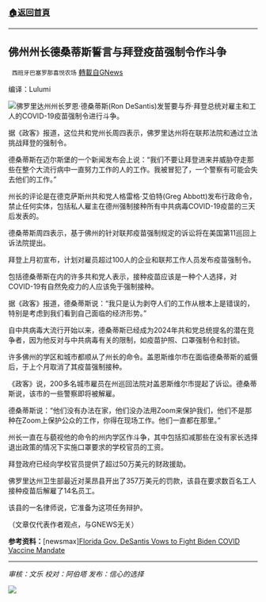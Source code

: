 ###  [:house:返回首頁](https://github.com/ourhimalayas/txt)
---


## 佛州州长德桑蒂斯誓言与拜登疫苗强制令作斗争
` 西班牙巴塞罗那喜悦农场` [轉載自GNews](https://gnews.org/zh-hans/1598110/)

编译：Lulumi

![](https://assets.gnews.org/wp-content/uploads/2021/10/unknown-3-6.png)佛罗里达州州长罗恩·德桑蒂斯(Ron DeSantis)发誓要与乔·拜登总统对雇主和工人的COVID-19疫苗强制令进行斗争。

据《政客》报道，这位共和党州长周四表示，佛罗里达州将在联邦法院和通过立法挑战拜登的强制令。

德桑蒂斯在迈尔斯堡的一个新闻发布会上说：“我们不要让拜登进来并威胁夺走那些在整个大流行病中一直努力工作的人的工作。我被冒犯了，一个警察有可能会失去他们的工作。”

州长的评论是在德克萨斯州共和党人格雷格·艾伯特(Greg Abbott)发布行政命令，禁止任何实体，包括私人雇主在德州强制接种所有中共病毒COVID-19疫苗的三天后发表的。

德桑蒂斯周四表示，基于佛州的针对联邦疫苗强制规定的诉讼将在美国第11巡回上诉法院提出。

拜登上月初宣布，计划对雇员超过100人的企业和联邦工作人员发布疫苗强制令。

包括德桑蒂斯在内的许多共和党人表示，接种疫苗应该是一种个人选择，对COVID-19有自然免疫力的人应该免于强制接种。

据《政客》报道，德桑蒂斯说：“我只是认为剥夺人们的工作从根本上是错误的，特别是考虑到我们看到自己面临的经济形势。”

自中共病毒大流行开始以来，德桑蒂斯已经成为2024年共和党总统提名的潜在竞争者，因为他反对与中共病毒有关的限制，如疫苗护照、口罩强制令和封锁。

许多佛州的学区和城市都顺从了州长的命令。盖恩斯维尔市在面临德桑蒂斯的威慑后，于上个月取消了其疫苗强制接种。

《政客》说，200多名城市雇员在州巡回法院对盖恩斯维尔市提起了诉讼。德桑蒂斯说，该市的一些警察即将被解雇。

德桑蒂斯说：“他们没有办法在家，他们没办法用Zoom来保护我们，他们不是那种在Zoom上保护公众的工作，你得在现场工作。他们一直都在那里。”

州长一直在与藐视他的命令的州内学区作斗争，其中包括扣减那些在没有家长选择退出政策的情况下实施口罩要求的学校官员的工资。

拜登政府已经向学校官员提供了超过50万美元的财政援助。

佛罗里达州卫生部最近对莱昂县开出了357万美元的罚款，该县在要求数百名工人接种疫苗后解雇了14名员工。

该县的一名律师说，它准备为这项任务辩护。

（文章仅代表作者观点，与GNEWS无关）

**参考资料：**[newsmax][Florida Gov. DeSantis Vows to Fight Biden COVID Vaccine Mandate](https://www.newsmax.com/us/florida-desantis-biden-vaccine/2021/10/15/id/1040662/)

* * *

*审核：文乐
校对：阿伯塔
发布：信心的选择*

![](https://assets.gnews.org/wp-content/uploads/2021/10/GNEWS_CH.-1-1.jpeg)
